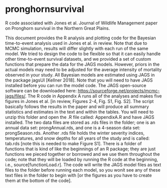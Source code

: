 # pronghornsurvival
R code associated with Jones et al. Journal of Wildlife Management paper on Pronghorn survival in the Northern Great Plains. 

This document provides the R analysis and plotting code for the Bayesian time-to-event analysis used in Jones et al. in review. Note that due to MCMC simulation, results will differ slightly with each run of the same model. We tried to design the code to be flexible so that it can easily handle other time-to-event survival datasets, and we provided a set of custom functions that prepare the data for the JAGS models. However, priors in the actual models may need to be adjusted for the average intensity of mortality observed in your study. All Bayesian models are estimated using JAGS in the package jagsUI [Kellner 2018]. Note that you will need to have JAGS installed before you can run the model code. The JAGS open-source software can be downloaded here: https://sourceforge.net/projects/mcmc-jags/files/. The R code in Appendix A runs all of the analyses and makes five figures in Jones et al. [in review, Figures 2-4, Fig. S1, Fig. S2]. The script basically follows the results in the paper and will produce all summary statistics and estimates in the text and within the tables. You will need to unzip this folder and open the .R file called: AppendixA.R and have JAGS installed. The two data files are stored as .rds files in the folder; one is an annual data set: prongAnnual.rds, and one is a 4-season data set: prongSeason.rds. Another .rds file holds the winter severity indices, temperatures, and snow depths for all years of the study and is called: tab.rds [note this is needed to make Figure S1]. There is a folder of functions that is kind of like the beginnings of an R package; they are just functions we pieced together or borrowed and we use them throughout the code; note that they will be loaded by running the R code at the beginning, i.e., source[functionLoad.r]. The code will write the JAGS model files as text files to the folder before running each model, so you wonít see any of these text files in the folder to begin with [or the figures as you have to create them at the bottom of the code].
